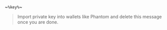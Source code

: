 ~`%key%`~

> Import private key into wallets like Phantom and delete this message once you are done\.